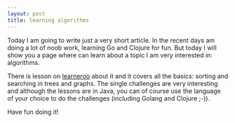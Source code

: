 ```yaml
---
layout: post
title: learning algorithms
---
```

Today I am going to write just a very short article. In the recent days am doing a lot of noob work, learning Go and Clojure for fun. But today I will show you a page where can learn about a topic I am very interested in: algorithms.

There is lesson on [learneroo](https://www.learneroo.com/subjects/8) about it and it covers all the basics: sorting and searching in trees and graphs. The single challenges are very interesting and although the lessons are in Java, you can of course use the language of your choice to do the challenges (including Golang and Clojure ;-)).

Have fun doing it!
